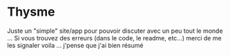 # Thysme
Juste un "simple" site/app pour pouvoir discuter avec un peu tout le monde ...
Si vous trouvez des erreurs (dans le code, le readme, etc...) merci de me les signaler
voila ... j'pense que j'ai bien résumé
